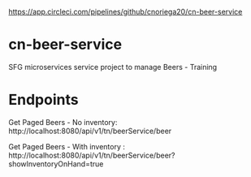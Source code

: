https://app.circleci.com/pipelines/github/cnoriega20/cn-beer-service
# cn-beer-service
SFG microservices service project to manage Beers - Training 

# Endpoints

Get Paged Beers - No inventory: http://localhost:8080/api/v1/tn/beerService/beer

Get Paged Beers - With inventory : http://localhost:8080/api/v1/tn/beerService/beer?showInventoryOnHand=true



